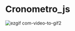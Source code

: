 # Cronometro_js



![ezgif com-video-to-gif2](https://github.com/Igorodriguesb/Cronometro_js/assets/86806146/ff79b2f6-a5d9-49b5-a15f-b226a7aa57d7)

